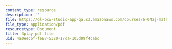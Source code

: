 ```yaml
---
content_type: resource
description: ''
file: https://ol-ocw-studio-app-qa.s3.amazonaws.com/courses/6-042j-mathematics-for-computer-science-spring-2015/4a0eecbffe87532017da105d09f4cabc_dEsFEK4vnV4.pdf
file_type: application/pdf
resourcetype: Document
title: 3play pdf file
uid: 4a0eecbf-fe87-5320-17da-105d09f4cabc
---
```

